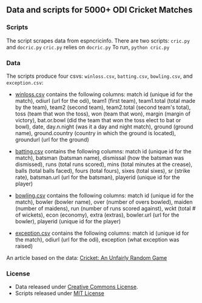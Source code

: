## Data and scripts for 5000+ ODI Cricket Matches

### Scripts

The script scrapes data from espncricinfo. 
There are two scripts: `cric.py` and `docric.py` 
`cric.py` relies on `docric.py`
To run, <code>python cric.py</code>

### Data

The scripts produce four csvs: `winloss.csv`, `batting.csv`, `bowling.csv`, and `exception.csv`:

* [winloss.csv](https://raw.githubusercontent.com/soodoku/get-cricket-data/master/data/winloss.csv) contains the following columns: match id (unique id for the match), odiurl (url for the odi), team1 (first team), team1.total (total made by the team), team2 (second team), team2.total (second team's total), toss (team that won the toss), won (team that won), margin (margin of victory), bat.or.bowl (did the team that won the toss elect to bat or bowl), date, day.n.night (was it a day and night match), ground (ground name), ground.country (country in which the ground is located), groundurl (url for the ground)

* [batting.csv](https://raw.githubusercontent.com/soodoku/get-cricket-data/master/data/batting.csv) contains the following columns: match id (unique id for the match), batsman (batsman name), dismissal (how the batsman was dismissed), runs (total runs scored), mins (total minutes at the crease), balls (total balls faced), fours (total fours), sixes (total sixes), sr (strike rate), batsman.url (url for the batsman), playerid (unique id for the player)

* [bowling.csv](https://raw.githubusercontent.com/soodoku/get-cricket-data/master/data/bowling.csv) contains the following columns: match id (unique id for the match), bowler (bowler name), over (number of overs bowled), maiden (number of maidens), run (number of runs scored against), wckt (total # of wickets), econ (economy), extra (extras), bowler.url (url for the bowler), playerid  (unique id for the player)

* [exception.csv](https://github.com/soodoku/get-cricket-data/blob/master/data/exception.csv) contains the following columns: match id (unique id for the match), odiurl (url for the odi), exception (what exception was raised)

An article based on the data: [Cricket: An Unfairly Random Game](http://gbytes.gsood.com/2011/05/07/cricket-an-unfairly-random-game/)

### License

* Data released under [Creative Commons License](https://github.com/soodoku/ODI-Cricket-Match-Data/blob/master/License%20For%20Data.html).
* Scripts released under [MIT License](https://github.com/soodoku/ODI-Cricket-Match-Data/blob/master/LICENSE%20FOR%20SCRIPTS)

